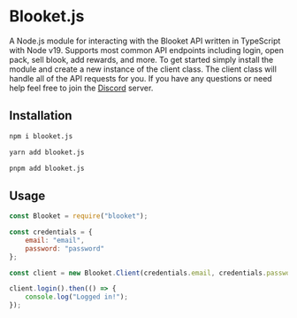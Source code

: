 # Blooket.js
A Node.js module for interacting with the Blooket API written in TypeScript with Node v19. Supports most common API endpoints including login, open pack, sell blook, add rewards, and more. To get started simply install the module and create a new instance of the client class. The client class will handle all of the API requests for you. If you have any questions or need help feel free to join the [Discord](https://discord.gg/D5XP3Bha) server.

## Installation
```bash
npm i blooket.js
```
```bash
yarn add blooket.js
```
```bash
pnpm add blooket.js
```

## Usage
```js
const Blooket = require("blooket");

const credentials = {
    email: "email",
    password: "password"
};

const client = new Blooket.Client(credentials.email, credentials.password);

client.login().then(() => {
    console.log("Logged in!");
});
```




